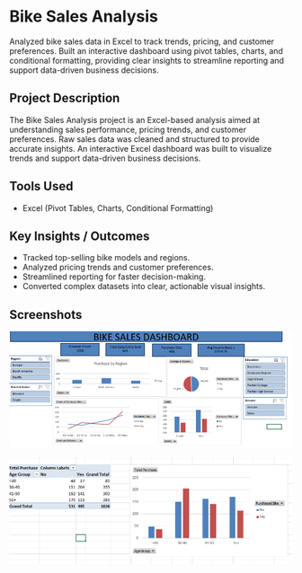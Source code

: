 # Bike Sales Analysis
Analyzed bike sales data in Excel to track trends, pricing, and customer preferences. Built an interactive dashboard using pivot tables, charts, and conditional formatting, providing clear insights to streamline reporting and support data-driven business decisions.

## Project Description
The Bike Sales Analysis project is an Excel-based analysis aimed at understanding sales performance, pricing trends, and customer preferences. Raw sales data was cleaned and structured to provide accurate insights. An interactive Excel dashboard was built to visualize trends and support data-driven business decisions.

## Tools Used
- Excel (Pivot Tables, Charts, Conditional Formatting)

## Key Insights / Outcomes
- Tracked top-selling bike models and regions.
- Analyzed pricing trends and customer preferences.
- Streamlined reporting for faster decision-making.
- Converted complex datasets into clear, actionable visual insights.

## Screenshots

![Dashboard Overview](Bike%20Excel%20Dashboard.png)

![Sales Trend](Dashboard2.png)
